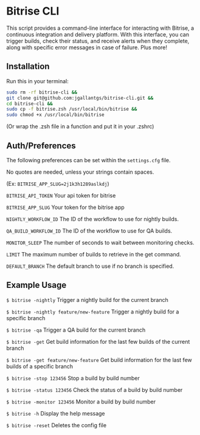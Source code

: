 # Bitrise CLI

This script provides a command-line interface for interacting with Bitrise, a continuous integration and delivery platform. With this interface, you can trigger builds, check their status, and receive alerts when they complete, along with specific error messages in case of failure. Plus more!

## Installation

Run this in your terminal:
```sh
sudo rm -rf bitrise-cli &&
git clone git@github.com:jgallantgs/bitrise-cli.git &&
cd bitrise-cli &&
sudo cp -f bitrise.zsh /usr/local/bin/bitrise &&
sudo chmod +x /usr/local/bin/bitrise
```
(Or wrap the .zsh file in a function and put it in your .zshrc)

## Auth/Preferences
The following preferences can be set within the `settings.cfg` file.

No quotes are needed, unless your strings contain spaces.

(Ex: `BITRISE_APP_SLUG=2j1k3h1289aslkdj`)



  `BITRISE_API_TOKEN`  Your api token for bitrise

  `BITRISE_APP_SLUG`  Your token for the bitrise app

  `NIGHTLY_WORKFLOW_ID`  The ID of the workflow to use for nightly builds.

  `QA_BUILD_WORKFLOW_ID`  The ID of the workflow to use for QA builds.

  `MONITOR_SLEEP`  The number of seconds to wait between monitoring checks.

  `LIMIT`  The maximum number of builds to retrieve in the get command.

  `DEFAULT_BRANCH`  The default branch to use if no branch is specified.

## Example Usage

  `$ bitrise -nightly`  Trigger a nightly build for the current branch

  `$ bitrise -nightly feature/new-feature`  Trigger a nightly build for a specific branch

  `$ bitrise -qa`  Trigger a QA build for the current branch

  `$ bitrise -get`  Get build information for the last few builds of the current branch

  `$ bitrise -get feature/new-feature`  Get build information for the last few builds of a specific branch

  `$ bitrise -stop 123456`  Stop a build by build number

  `$ bitrise -status 123456`  Check the status of a build by build number

  `$ bitrise -monitor 123456`  Monitor a build by build number

  `$ bitrise -h`  Display the help message

  `$ bitrise -reset`  Deletes the config file
